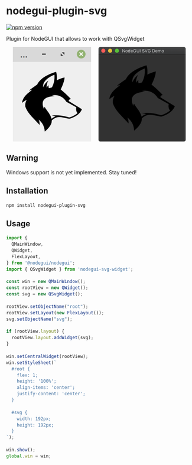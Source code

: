 # nodegui-plugin-svg

[![npm version](https://img.shields.io/npm/v/nodegui-plugin-svg.svg)](https://www.npmjs.com/package/nodegui-plugin-svg)

Plugin for NodeGUI that allows to work with QSvgWidget

<p align="center">
<img src=".github/linux.png" height="256">
&nbsp;
&nbsp;
<img src=".github/macos.png" height="256">
</p>

## Warning

Windows support is not yet implemented. Stay tuned!

## Installation

```sh
npm install nodegui-plugin-svg
```

## Usage

```javascript
import {
  QMainWindow,
  QWidget,
  FlexLayout,
} from '@nodegui/nodegui';
import { QSvgWidget } from 'nodegui-svg-widget';

const win = new QMainWindow();
const rootView = new QWidget();
const svg = new QSvgWidget();

rootView.setObjectName("root");
rootView.setLayout(new FlexLayout());
svg.setObjectName("svg");

if (rootView.layout) {
  rootView.layout.addWidget(svg);
}

win.setCentralWidget(rootView);
win.setStyleSheet(`
  #root {
    flex: 1;
    height: '100%';
    align-items: 'center';
    justify-content: 'center';
  }

  #svg {
    width: 192px;
    height: 192px;
  }
`);

win.show();
global.win = win;
```
